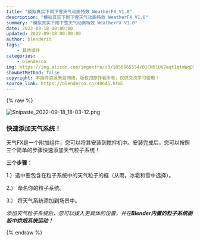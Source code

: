 ```yaml
---
title: "模拟真实下雨下雪天气动画特效 WeatherFX V1.0"
description: "模拟真实下雨下雪天气动画特效 WeatherFX V1.0"
summary: "模拟真实下雨下雪天气动画特效 WeatherFX V1.0"
date: 2022-09-18 00:00:00
updated: 2022-09-18 00:00:00
author: blenderit
tags: 
    - 其他插件
categories:
    - blenderco
img: https://img.alicdn.com/imgextra/i3/1856665554/O1CN01UV7eqt1qtmWqDSGa4_!!1856665554.png
showGetMethod: false
copyright: 本插件资源来自网络，版权归原作者所有，仅供交流学习使用！
source_link: https://blenderco.cn/40645.html
---
```


{% raw %}
<p><img class="aligncenter" src="https://img.alicdn.com/imgextra/i3/1856665554/O1CN01UV7eqt1qtmWqDSGa4_!!1856665554.png" alt="Snipaste_2022-09-18_18-03-12.png"></p><div>
<h3><strong>快速添加</strong><strong>天气系统！</strong></h3>
<p>天气FX是一个附加组件，您可以将其安装到搅拌机中。安装完成后，您可以按照三个简单的步骤快速添加天气粒子系统！</p>
<p><strong>三个步骤：</strong></p>
<p>1.）选中要包含在粒子系统中的天气粒子的框（从雨，冰雹和雪中选择）。</p>
<p>2.） 命名你的粒子系统。</p>
<p>3.） 将天气系统添加到场景中。</p>
</div><div>
<p><em>添加天气粒子系统后，您可以拨入更具体的设置，并在<strong>Blender内置的粒子系统面板中烘焙系统运动！</strong></em></p>
</div>
<div style="display: none">blenderco</div>
{% endraw %}